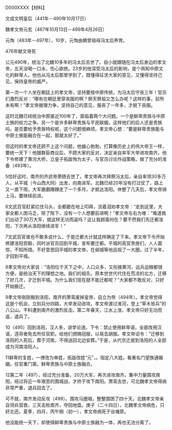 D000XXXX【材料】

文成文明皇后（441年－490年10月17日）

魏孝文帝元宏（467年10月13日－499年4月26日）

元恂（483年－497年），10岁，元恂由嫡曾祖母冯太后养育。

476年献文帝死



公元490年，统治了北魏10多年的冯太后去世了。自小就跟随在冯太后身边的孝文帝，五天没喝一口水，伤心欲绝。23岁的他深受冯太后的影响，是个熟知中原文化的鲜卑人。他也从冯太后那里学到了，既懂得征求大家的意见，又懂得坚持己见，保持皇帝的威严。

第一次一个人坐在朝廷上的孝文帝，坚持要按中原传统，为冯太后守丧三年！官员们激烈反对：“哪有在朝廷里穿丧服的啊？祭天祭祖又怎么办呢？这样的事，前所未有啊！”孝文帝据理力争，坚持自己的意见，服丧了一年多，才脱下丧服。

这时北魏已经统治中原接近100年了，面临着两个大问题。一个是鲜卑贵族与中原士族的权力之争。另一个是许多鲜卑贵族与平民联姻，这样他们的后人还是贵族吗，是否要给予贵族特权呢，这个问题很麻烦。孝文帝心想：“要是鲜卑贵族能与中原士族能融合在一起，那就太好了。”

但这时的孝文帝还顾不上这个问题，他雄心勃勃，打算像历史上的伟大帝王一样，要统一天下！他跟群臣商议后，不顾大家的反对，决定亲自率军大举进攻南齐。他下令修建了黄河大桥，立皇子拓跋恂为太子，与官员讨论作战策略，做了充分的准备（493年）。

5恰好这时，南齐的齐武帝萧赜去世了。孝文帝再次拜祭冯太后，亲自率领30多万人，从平城（今山西大同）出发，向南进军。北魏已经20年没有打过仗了，路上又一直下雨，大军磨磨蹭蹭走了一个多月，才抵达洛阳。休整了几天后，孝文帝骑上马，要继续前进。

6文武百官赶紧拦住马头，全都跪在地上叩拜，流着泪劝孝文帝：“走到这里，大家全都人困马乏，除了陛下，没有一个人想要前进啊！”孝文帝左右为难：”难道我们出动了30万大军，就这样无功而返吗？这让我颜面何在？要不然我们先迁都洛阳，下次再从洛阳继续进军！“

7文武百官谁也不敢多说什么，于是迁都大计就这样确定了下来。孝文帝下令开始修建洛阳宫殿，同时派官员回到平城，宣布要迁都。平城的高官贵族们，人人震惊，不知所措。不好意思回平城的孝文帝，在邺城等地巡视了一大圈，过了半年，才回到平城。

8孝文帝对大家说：“洛阳位于天下之中，人口众多，又衔接黄河，运兵运粮都很方便，是统治天下的理想之地。我们的祖先，原本世世代代住在荒凉的北方，迁移了好几次，才迁到平城。为什么我们现在就不能迁都呢？”大家都不敢反对，只好开始搬迁。

9孝文帝刚刚搬到洛阳，南齐的萧鸾废掉皇帝，自立为帝（494年）。孝文帝觉得这是个机会，立刻兵分四路，大举发动进攻。孝文帝渡过淮河，登上“草木皆兵”的八公山。不料遭到南齐的激烈反击。第二年春天，江水上涨，孝文帝只好无功而返，退兵了。

10（495）回到洛阳，汉人多，讲学论道。下令：禁止使用鲜卑语，全部改用汉语，违背者免去所任官职。给他们颁赐冠服，以易去胡服。孝文帝诏令：“迁移到洛阳的人死后，葬于河南，不得送回北边安葬。”于是，从代京迁居到洛阳的人全部成为河南洛阳人。

11鲜卑的复姓，一律改为单姓，拓跋改姓“元”，。指定八大姓。看重名门望族通婚姻。任官重门第。鲜卑贵族与中原士族融合。

12第二年（497），经过充分准备，20万大军，再次进攻南齐。集中力量围攻南阳，经过将近一年艰苦的围城战，才终于攻下南阳。萧鸾去世，可北魏孝文帝得病非常严重，退兵回去了。

可不就，南齐发动反攻（499）。围攻马圈城，整整围困了四十天。北魏孝文帝亲自领兵营救，三天击败南齐，夺回地盘。庚子（二十四日），北魏孝文帝病危，只好北还。夏季，四月，丙午朔（初一），孝文帝病死于谷塘原。

他没能统一天下，却使得鲜卑贵族与中原士族融为一体，再也无法分离了。





